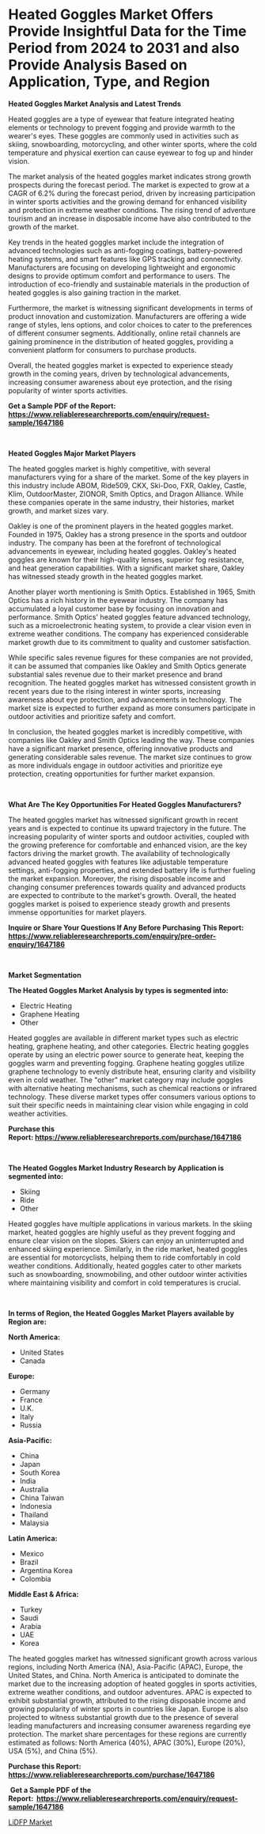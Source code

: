 <p><h1>Heated Goggles Market Offers Provide Insightful Data for the Time Period from 2024 to 2031 and also Provide Analysis Based on Application, Type, and Region</h1></p><p><strong>Heated Goggles Market Analysis and Latest Trends</strong></p>
<p><p>Heated goggles are a type of eyewear that feature integrated heating elements or technology to prevent fogging and provide warmth to the wearer's eyes. These goggles are commonly used in activities such as skiing, snowboarding, motorcycling, and other winter sports, where the cold temperature and physical exertion can cause eyewear to fog up and hinder vision.</p><p>The market analysis of the heated goggles market indicates strong growth prospects during the forecast period. The market is expected to grow at a CAGR of 6.2% during the forecast period, driven by increasing participation in winter sports activities and the growing demand for enhanced visibility and protection in extreme weather conditions. The rising trend of adventure tourism and an increase in disposable income have also contributed to the growth of the market.</p><p>Key trends in the heated goggles market include the integration of advanced technologies such as anti-fogging coatings, battery-powered heating systems, and smart features like GPS tracking and connectivity. Manufacturers are focusing on developing lightweight and ergonomic designs to provide optimum comfort and performance to users. The introduction of eco-friendly and sustainable materials in the production of heated goggles is also gaining traction in the market.</p><p>Furthermore, the market is witnessing significant developments in terms of product innovation and customization. Manufacturers are offering a wide range of styles, lens options, and color choices to cater to the preferences of different consumer segments. Additionally, online retail channels are gaining prominence in the distribution of heated goggles, providing a convenient platform for consumers to purchase products.</p><p>Overall, the heated goggles market is expected to experience steady growth in the coming years, driven by technological advancements, increasing consumer awareness about eye protection, and the rising popularity of winter sports activities.</p></p>
<p><strong>Get a Sample PDF of the Report:&nbsp; <a href="https://www.reliableresearchreports.com/enquiry/request-sample/1647186">https://www.reliableresearchreports.com/enquiry/request-sample/1647186</a></strong></p>
<p>&nbsp;</p>
<p><strong>Heated Goggles Major Market Players</strong></p>
<p><p>The heated goggles market is highly competitive, with several manufacturers vying for a share of the market. Some of the key players in this industry include ABOM, Ride509, CKX, Ski-Doo, FXR, Oakley, Castle, Klim, OutdoorMaster, ZIONOR, Smith Optics, and Dragon Alliance. While these companies operate in the same industry, their histories, market growth, and market sizes vary.</p><p>Oakley is one of the prominent players in the heated goggles market. Founded in 1975, Oakley has a strong presence in the sports and outdoor industry. The company has been at the forefront of technological advancements in eyewear, including heated goggles. Oakley's heated goggles are known for their high-quality lenses, superior fog resistance, and heat generation capabilities. With a significant market share, Oakley has witnessed steady growth in the heated goggles market.</p><p>Another player worth mentioning is Smith Optics. Established in 1965, Smith Optics has a rich history in the eyewear industry. The company has accumulated a loyal customer base by focusing on innovation and performance. Smith Optics' heated goggles feature advanced technology, such as a microelectronic heating system, to provide a clear vision even in extreme weather conditions. The company has experienced considerable market growth due to its commitment to quality and customer satisfaction.</p><p>While specific sales revenue figures for these companies are not provided, it can be assumed that companies like Oakley and Smith Optics generate substantial sales revenue due to their market presence and brand recognition. The heated goggles market has witnessed consistent growth in recent years due to the rising interest in winter sports, increasing awareness about eye protection, and advancements in technology. The market size is expected to further expand as more consumers participate in outdoor activities and prioritize safety and comfort.</p><p>In conclusion, the heated goggles market is incredibly competitive, with companies like Oakley and Smith Optics leading the way. These companies have a significant market presence, offering innovative products and generating considerable sales revenue. The market size continues to grow as more individuals engage in outdoor activities and prioritize eye protection, creating opportunities for further market expansion.</p></p>
<p>&nbsp;</p>
<p><strong>What Are The Key Opportunities For Heated Goggles Manufacturers?</strong></p>
<p><p>The heated goggles market has witnessed significant growth in recent years and is expected to continue its upward trajectory in the future. The increasing popularity of winter sports and outdoor activities, coupled with the growing preference for comfortable and enhanced vision, are the key factors driving the market growth. The availability of technologically advanced heated goggles with features like adjustable temperature settings, anti-fogging properties, and extended battery life is further fueling the market expansion. Moreover, the rising disposable income and changing consumer preferences towards quality and advanced products are expected to contribute to the market's growth. Overall, the heated goggles market is poised to experience steady growth and presents immense opportunities for market players.</p></p>
<p><strong>Inquire or Share Your Questions If Any Before Purchasing This Report: <a href="https://www.reliableresearchreports.com/enquiry/pre-order-enquiry/1647186">https://www.reliableresearchreports.com/enquiry/pre-order-enquiry/1647186</a></strong></p>
<p>&nbsp;</p>
<p><strong>Market Segmentation</strong></p>
<p><strong>The Heated Goggles Market Analysis by types is segmented into:</strong></p>
<p><ul><li>Electric Heating</li><li>Graphene Heating</li><li>Other</li></ul></p>
<p><p>Heated goggles are available in different market types such as electric heating, graphene heating, and other categories. Electric heating goggles operate by using an electric power source to generate heat, keeping the goggles warm and preventing fogging. Graphene heating goggles utilize graphene technology to evenly distribute heat, ensuring clarity and visibility even in cold weather. The "other" market category may include goggles with alternative heating mechanisms, such as chemical reactions or infrared technology. These diverse market types offer consumers various options to suit their specific needs in maintaining clear vision while engaging in cold weather activities.</p></p>
<p><strong>Purchase this Report:&nbsp;<a href="https://www.reliableresearchreports.com/purchase/1647186">https://www.reliableresearchreports.com/purchase/1647186</a></strong></p>
<p>&nbsp;</p>
<p><strong>The Heated Goggles Market Industry Research by Application is segmented into:</strong></p>
<p><ul><li>Skiing</li><li>Ride</li><li>Other</li></ul></p>
<p><p>Heated goggles have multiple applications in various markets. In the skiing market, heated goggles are highly useful as they prevent fogging and ensure clear vision on the slopes. Skiers can enjoy an uninterrupted and enhanced skiing experience. Similarly, in the ride market, heated goggles are essential for motorcyclists, helping them to ride comfortably in cold weather conditions. Additionally, heated goggles cater to other markets such as snowboarding, snowmobiling, and other outdoor winter activities where maintaining visibility and comfort in cold temperatures is crucial.</p></p>
<p>&nbsp;</p>
<p><strong>In terms of Region, the Heated Goggles Market Players available by Region are:</strong></p>
<p>
    <p> <strong> North America: </strong>
        <ul>
            <li>United States</li>
            <li>Canada</li>
        </ul>
        </p> 
    <p> <strong> Europe: </strong>
        <ul>
            <li>Germany</li>
            <li>France</li>
            <li>U.K.</li>
            <li>Italy</li>
            <li>Russia</li>
        </ul>
        </p> 
    <p> <strong> Asia-Pacific: </strong>
        <ul>
            <li>China</li>
            <li>Japan</li>
            <li>South Korea</li>
            <li>India</li>
            <li>Australia</li>
            <li>China Taiwan</li>
            <li>Indonesia</li>
            <li>Thailand</li>
            <li>Malaysia</li>
        </ul>
        </p> 
    <p> <strong> Latin America: </strong>
        <ul>
            <li>Mexico</li>
            <li>Brazil</li>
            <li>Argentina Korea</li>
            <li>Colombia</li>
        </ul>
        </p> 
    <p> <strong> Middle East & Africa: </strong>
        <ul>
            <li>Turkey</li>
            <li>Saudi</li>
            <li>Arabia</li>
            <li>UAE</li>
            <li>Korea</li>
        </ul>
    </p>
    </p>
<p><p>The heated goggles market has witnessed significant growth across various regions, including North America (NA), Asia-Pacific (APAC), Europe, the United States, and China. North America is anticipated to dominate the market due to the increasing adoption of heated goggles in sports activities, extreme weather conditions, and outdoor adventures. APAC is expected to exhibit substantial growth, attributed to the rising disposable income and growing popularity of winter sports in countries like Japan. Europe is also projected to witness substantial growth due to the presence of several leading manufacturers and increasing consumer awareness regarding eye protection. The market share percentages for these regions are currently estimated as follows: North America (40%), APAC (30%), Europe (20%), USA (5%), and China (5%).</p></p>
<p><strong>Purchase this Report: <a href="https://www.reliableresearchreports.com/purchase/1647186">https://www.reliableresearchreports.com/purchase/1647186</a></strong></p>
<p>&nbsp;<strong>Get a Sample PDF of the Report:&nbsp;&nbsp;<a href="https://www.reliableresearchreports.com/enquiry/request-sample/1647186">https://www.reliableresearchreports.com/enquiry/request-sample/1647186</a></strong></p>
<p><strong></strong></p>
<p><p><a href="https://www.linkedin.com/pulse/lidfp-market-size-2023-2030-global-industrial-analysis-jms1e/">LiDFP Market</a></p></p>